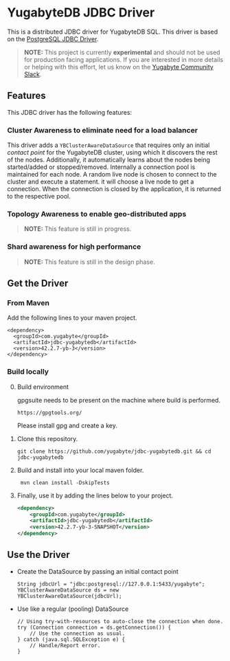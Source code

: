 
# YugabyteDB JDBC Driver
This is a distributed JDBC driver for YugabyteDB SQL. This driver is based on the [PostgreSQL JDBC Driver](https://github.com/pgjdbc/pgjdbc).

> **NOTE:** This project is currently **experimental** and should not be used for production facing applications. If you are interested in more details or helping with this effort, let us know on the [Yugabyte Community Slack](https://www.yugabyte.com/slack).

## Features

This JDBC driver has the following features:

### Cluster Awareness to eliminate need for a load balancer

This driver adds a `YBClusterAwareDataSource` that requires only an initial _contact point_ for the YugabyteDB cluster, using which it discovers the rest of the nodes. Additionally, it automatically learns about the nodes being started/added or stopped/removed. Internally a connection pool is maintained for each node. A random live node is chosen to connect to the cluster and execute a statement. it will choose a live node to get a connection. When the connection is closed by the application, it is returned to the respective pool.

### Topology Awareness to enable geo-distributed apps

> **NOTE:** This feature is still in progress.

### Shard awareness for high performance

> **NOTE:** This feature is still in the design phase.



## Get the Driver

### From Maven

Add the following lines to your maven project.

```
<dependency>
  <groupId>com.yugabyte</groupId>
  <artifactId>jdbc-yugabytedb</artifactId>
  <version>42.2.7-yb-3</version>
</dependency>
```


### Build locally

0. Build environment

   gpgsuite needs to be present on the machine where build is performed.
   ```
   https://gpgtools.org/
   ```
   Please install gpg and create a key.

1. Clone this repository.

    ```
    git clone https://github.com/yugabyte/jdbc-yugabytedb.git && cd jdbc-yugabytedb
    ```

2. Build and install into your local maven folder.

    ```
     mvn clean install -DskipTests
    ```

3. Finally, use it by adding the lines below to your project.

    ```xml
    <dependency>
        <groupId>com.yugabyte</groupId>
        <artifactId>jdbc-yugabytedb</artifactId>
        <version>42.2.7-yb-3-SNAPSHOT</version>
    </dependency> 
    ```

## Use the Driver

- Create the DataSource by passing an initial contact point
    ```
    String jdbcUrl = "jdbc:postgresql://127.0.0.1:5433/yugabyte";
    YBClusterAwareDataSource ds = new YBClusterAwareDataSource(jdbcUrl);
    ```

- Use like a regular (pooling) DataSource
    ```
    // Using try-with-resources to auto-close the connection when done.
    try (Connection connection = ds.getConnection()) {
        // Use the connection as usual.
    } catch (java.sql.SQLException e) {
        // Handle/Report error.
    }
    ```
